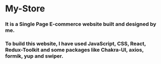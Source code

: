 # My-Store
### It is a Single Page E-commerce website built and designed by me.
### To build this website, I have used JavaScript, CSS, React, Redux-Toolkit and some packages like Chakra-UI, axios, formik, yup and swiper.

